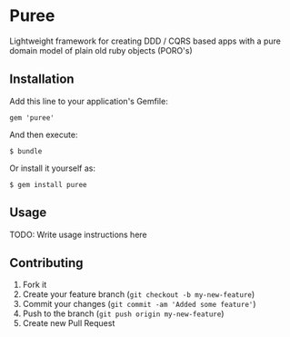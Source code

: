 # Puree

Lightweight framework for creating DDD / CQRS based apps with a pure domain model of plain old ruby objects (PORO's)

## Installation

Add this line to your application's Gemfile:

    gem 'puree'

And then execute:

    $ bundle

Or install it yourself as:

    $ gem install puree

## Usage

TODO: Write usage instructions here

## Contributing

1. Fork it
2. Create your feature branch (`git checkout -b my-new-feature`)
3. Commit your changes (`git commit -am 'Added some feature'`)
4. Push to the branch (`git push origin my-new-feature`)
5. Create new Pull Request
